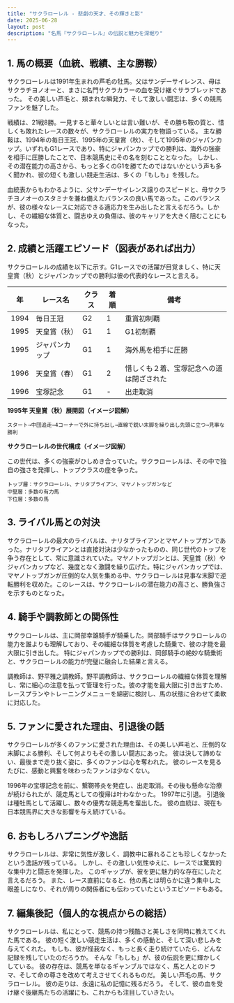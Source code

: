 ```yaml
---
title: "サクラローレル - 悲劇の天才、その輝きと影"
date: 2025-06-28
layout: post
description: "名馬『サクラローレル』の伝説と魅力を深堀り"
---
```


## 1. 馬の概要（血統、戦績、主な勝鞍）

サクラローレルは1991年生まれの芦毛の牡馬。父はサンデーサイレンス、母はサクラチヨノオーと、まさに名門サクラカラーの血を受け継ぐサラブレッドであった。  その美しい芦毛と、類まれな瞬発力、そして激しい闘志は、多くの競馬ファンを魅了した。

戦績は、21戦8勝。一見すると華々しいとは言い難いが、その勝ち鞍の質と、惜しくも敗れたレースの数々が、サクラローレルの実力を物語っている。  主な勝鞍は、1994年の毎日王冠、1995年の天皇賞（秋）、そして1995年のジャパンカップ。いずれもG1レースであり、特にジャパンカップでの勝利は、海外の強豪を相手に圧勝したことで、日本競馬史にその名を刻むこととなった。  しかし、その潜在能力の高さから、もっと多くのG1を勝てたのではないかという声も多く聞かれ、彼の短くも激しい競走生活は、多くの「もしも」を残した。

血統表からもわかるように、父サンデーサイレンス譲りのスピードと、母サクラチヨノオーのスタミナを兼ね備えたバランスの良い馬であった。このバランスが、彼の様々なレースに対応できる適応力を生み出したと言えるだろう。しかし、その繊細な体質と、闘志ゆえの負傷は、彼のキャリアを大きく阻むことにもなった。


## 2. 成績と活躍エピソード（図表があれば出力）

サクラローレルの成績を以下に示す。G1レースでの活躍が目覚ましく、特に天皇賞（秋）とジャパンカップでの勝利は彼の代表的なレースと言える。

| 年 | レース名             | クラス | 着順 | 備考                                    |
|---|----------------------|-------|-------|-----------------------------------------|
| 1994 | 毎日王冠             | G2    | 1     | 重賞初制覇                               |
| 1995 | 天皇賞（秋）         | G1    | 1     | G1初制覇                               |
| 1995 | ジャパンカップ       | G1    | 1     | 海外馬を相手に圧勝                       |
| 1996 | 天皇賞（春）         | G1    | 2     | 惜しくも２着、宝塚記念への道は閉ざされた |
| 1996 | 宝塚記念             | G1    | -     | 出走取消                                |


**1995年 天皇賞（秋）展開図（イメージ図解）**

```
スタート→中団追走→4コーナーで外に持ち出し→直線で鋭い末脚を繰り出し先頭に立つ→見事な勝利
```

**サクラローレルの世代構成（イメージ図解）**

この世代は、多くの強豪がひしめき合っていた。サクラローレルは、その中で独自の強さを発揮し、トップクラスの座を争った。

```
トップ層：サクラローレル、ナリタブライアン、マヤノトップガンなど
中堅層：多数の有力馬
下位層：多数の馬
```


## 3. ライバル馬との対決

サクラローレルの最大のライバルは、ナリタブライアンとマヤノトップガンであった。ナリタブライアンとは直接対決は少なかったものの、同じ世代のトップを争う存在として、常に意識されていた。マヤノトップガンとは、天皇賞（秋）やジャパンカップなど、幾度となく激闘を繰り広げた。特にジャパンカップでは、マヤノトップガンが圧倒的な人気を集める中、サクラローレルは見事な末脚で逆転勝利を収めた。このレースは、サクラローレルの潜在能力の高さと、勝負強さを示すものとなった。


## 4. 騎手や調教師との関係性

サクラローレルは、主に岡部幸雄騎手が騎乗した。岡部騎手はサクラローレルの能力を誰よりも理解しており、その繊細な体質を考慮した騎乗で、彼の才能を最大限に引き出した。  特にジャパンカップでの勝利は、岡部騎手の絶妙な騎乗術と、サクラローレルの能力が完璧に融合した結果と言える。

調教師は、野平雅之調教師。野平調教師は、サクラローレルの繊細な体質を理解し、常に細心の注意を払って管理を行った。彼の才能を最大限に引き出すため、レースプランやトレーニングメニューを綿密に検討し、馬の状態に合わせて柔軟に対応した。


## 5. ファンに愛された理由、引退後の話

サクラローレルが多くのファンに愛された理由は、その美しい芦毛と、圧倒的な末脚による勝利、そして何よりもその激しい闘志にあった。  彼は決して諦めない、最後まで走り抜く姿に、多くのファンは心を奪われた。  彼のレースを見るたびに、感動と興奮を味わったファンは少なくない。

1996年の宝塚記念を前に、繋靭帯炎を発症し、出走取消。その後も懸命な治療が続けられたが、競走馬としての復帰は叶わなかった。  1997年に引退。  引退後は種牡馬として活躍し、数々の優秀な競走馬を輩出した。  彼の血統は、現在も日本競馬界に大きな影響を与え続けている。


## 6. おもしろハプニングや逸話

サクラローレルは、非常に気性が激しく、調教中に暴れることも珍しくなかったという逸話が残っている。  しかし、その激しい気性ゆえに、レースでは驚異的な集中力と闘志を発揮した。  このギャップが、彼を更に魅力的な存在にしたと言えるだろう。  また、レース直前になると、他の馬とは明らかに違う集中した眼差しになり、それが周りの関係者にも伝わっていたというエピソードもある。


## 7. 編集後記（個人的な視点からの総括）

サクラローレルは、私にとって、競馬の持つ残酷さと美しさを同時に教えてくれた馬である。  彼の短く激しい競走生活は、多くの感動と、そして深い悲しみを与えてくれた。  もしも、彼が怪我なく、もっと長く走り続けていたら、どんな記録を残していたのだろうか。  そんな「もしも」が、彼の伝説を更に輝かしくしている。  彼の存在は、競馬を単なるギャンブルではなく、馬と人とのドラマ、そして命の尊さを改めて考えさせてくれるものだ。  美しい芦毛の馬、サクラローレル。  彼の走りは、永遠に私の記憶に残るだろう。  そして、彼の血を受け継ぐ後継馬たちの活躍にも、これからも注目していきたい。
